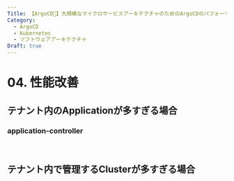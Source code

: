 ```yaml
---
Title: 【ArgoCD🐙】大規模なマイクロサービスアーキテクチャのためのArgoCDのパフォーマンス設計
Category:
  - ArgoCD
  - Kubernetes
  - ソフトウェアアーキテクチャ
Draft: true
---
```


# 04. 性能改善

## テナント内のApplicationが多すぎる場合

### application-controller

<br>

## テナント内で管理するClusterが多すぎる場合

<br>
